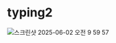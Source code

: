# typing2


![스크린샷 2025-06-02 오전 9 59 57](https://github.com/user-attachments/assets/84bfd285-f6a8-4d56-8b18-5b27dd050ce7)
